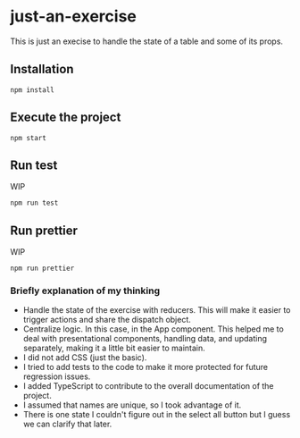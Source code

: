 # just-an-exercise

This is just an execise to handle the state of a table and some of its props.

## Installation

```console
npm install
```

## Execute the project

```console
npm start
```

## Run test

WIP

```console
npm run test
```

## Run prettier

WIP

```console
npm run prettier
```

### Briefly explanation of my thinking

-   Handle the state of the exercise with reducers. This will make it easier to trigger actions and share the dispatch object.
-   Centralize logic. In this case, in the App component. This helped me to deal with presentational components, handling data, and updating separately, making it a little bit easier to maintain.
-   I did not add CSS (just the basic).
-   I tried to add tests to the code to make it more protected for future regression issues.
-   I added TypeScript to contribute to the overall documentation of the project.
-   I assumed that names are unique, so I took advantage of it.
-   There is one state I couldn't figure out in the select all button but I guess we can clarify that later.
